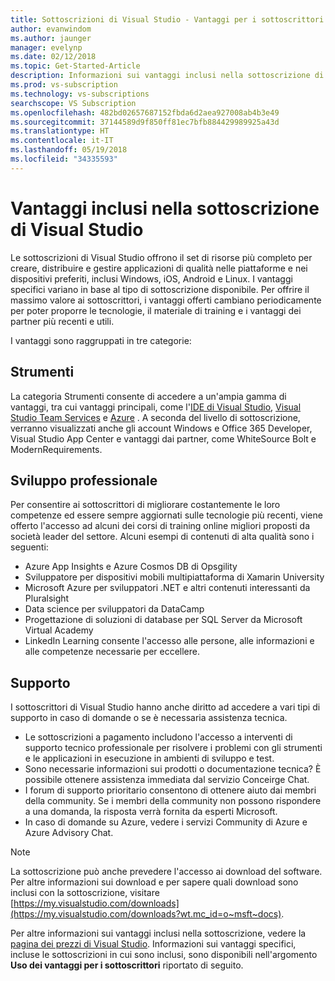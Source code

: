 ```yaml
---
title: Sottoscrizioni di Visual Studio - Vantaggi per i sottoscrittori
author: evanwindom
ms.author: jaunger
manager: evelynp
ms.date: 02/12/2018
ms.topic: Get-Started-Article
description: Informazioni sui vantaggi inclusi nella sottoscrizione di Visual Studio
ms.prod: vs-subscription
ms.technology: vs-subscriptions
searchscope: VS Subscription
ms.openlocfilehash: 482bd02657687152fbda6d2aea927008ab4b3e49
ms.sourcegitcommit: 37144589d9f850ff81ec7bfb884429989925a43d
ms.translationtype: HT
ms.contentlocale: it-IT
ms.lasthandoff: 05/19/2018
ms.locfileid: "34335593"
---
```

# <a name="benefits-included-in-your-visual-studio-subscription"></a>Vantaggi inclusi nella sottoscrizione di Visual Studio

Le sottoscrizioni di Visual Studio offrono il set di risorse più completo per creare, distribuire e gestire applicazioni di qualità nelle piattaforme e nei dispositivi preferiti, inclusi Windows, iOS, Android e Linux.  I vantaggi specifici variano in base al tipo di sottoscrizione disponibile.  Per offrire il massimo valore ai sottoscrittori, i vantaggi offerti cambiano periodicamente per poter proporre le tecnologie, il materiale di training e i vantaggi dei partner più recenti e utili. 

I vantaggi sono raggruppati in tre categorie:

## <a name="tools"></a>Strumenti
La categoria Strumenti consente di accedere a un'ampia gamma di vantaggi, tra cui vantaggi principali, come l'[IDE di Visual Studio](vs-ide-benefit.md), [Visual Studio Team Services](vs-vsts.md) e [Azure](vs-azure.md) .  A seconda del livello di sottoscrizione, verranno visualizzati anche gli account Windows e Office 365 Developer, Visual Studio App Center e vantaggi dai partner, come WhiteSource Bolt e ModernRequirements.

## <a name="professional-development"></a>Sviluppo professionale
Per consentire ai sottoscrittori di migliorare costantemente le loro competenze ed essere sempre aggiornati sulle tecnologie più recenti, viene offerto l'accesso ad alcuni dei corsi di training online migliori proposti da società leader del settore. Alcuni esempi di contenuti di alta qualità sono i seguenti:
- Azure App Insights e Azure Cosmos DB di Opsgility
- Sviluppatore per dispositivi mobili multipiattaforma di Xamarin University
- Microsoft Azure per sviluppatori .NET e altri contenuti interessanti da Pluralsight
- Data science per sviluppatori da DataCamp
- Progettazione di soluzioni di database per SQL Server da Microsoft Virtual Academy
- LinkedIn Learning consente l'accesso alle persone, alle informazioni e alle competenze necessarie per eccellere. 

## <a name="support"></a>Supporto 
I sottoscrittori di Visual Studio hanno anche diritto ad accedere a vari tipi di supporto in caso di domande o se è necessaria assistenza tecnica. 
- Le sottoscrizioni a pagamento includono l'accesso a interventi di supporto tecnico professionale per risolvere i problemi con gli strumenti e le applicazioni in esecuzione in ambienti di sviluppo e test.  
- Sono necessarie informazioni sui prodotti o documentazione tecnica?  È possibile ottenere assistenza immediata dal servizio Conceirge Chat. 
- I forum di supporto prioritario consentono di ottenere aiuto dai membri della community.  Se i membri della community non possono rispondere a una domanda, la risposta verrà fornita da esperti Microsoft. 
- In caso di domande su Azure,  vedere i servizi Community di Azure e Azure Advisory Chat.  

> [!NOTE] 
> La sottoscrizione può anche prevedere l'accesso ai download del software.  Per altre informazioni sui download e per sapere quali download sono inclusi con la sottoscrizione, visitare [https://my.visualstudio.com/downloads](https://my.visualstudio.com/downloads?wt.mc_id=o~msft~docs).

Per altre informazioni sui vantaggi inclusi nella sottoscrizione, vedere la [pagina dei prezzi di Visual Studio](https://www.visualstudio.com/vs/pricing/).  Informazioni sui vantaggi specifici, incluse le sottoscrizioni in cui sono inclusi, sono disponibili nell'argomento **Uso dei vantaggi per i sottoscrittori** riportato di seguito. 

